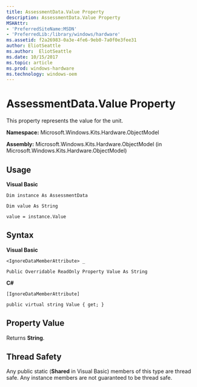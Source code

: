 ```yaml
---
title: AssessmentData.Value Property
description: AssessmentData.Value Property
MSHAttr:
- 'PreferredSiteName:MSDN'
- 'PreferredLib:/library/windows/hardware'
ms.assetid: f2a26983-0a3e-4fe6-9eb0-7a0f0e3fee31
author: EliotSeattle
ms.author:  EliotSeattle
ms.date: 10/15/2017
ms.topic: article
ms.prod: windows-hardware
ms.technology: windows-oem
---
```


# AssessmentData.Value Property


This property represents the value for the unit.

**Namespace:** Microsoft.Windows.Kits.Hardware.ObjectModel

**Assembly:** Microsoft.Windows.Kits.Hardware.ObjectModel (in Microsoft.Windows.Kits.Hardware.ObjectModel)

## <span id="Usage"></span><span id="usage"></span><span id="USAGE"></span>Usage


**Visual Basic**

`Dim instance As AssessmentData`

`Dim value As String`

`value = instance.Value`

## <span id="Syntax"></span><span id="syntax"></span><span id="SYNTAX"></span>Syntax


**Visual Basic**

`<IgnoreDataMemberAttribute> _`

`Public Overridable ReadOnly Property Value As String`

**C#**

`[IgnoreDataMemberAttribute]`

`public virtual string Value { get; }`

## <span id="Property_Value"></span><span id="property_value"></span><span id="PROPERTY_VALUE"></span>Property Value


Returns **String**.

## <span id="Thread_Safety"></span><span id="thread_safety"></span><span id="THREAD_SAFETY"></span>Thread Safety


Any public static (**Shared** in Visual Basic) members of this type are thread safe. Any instance members are not guaranteed to be thread safe.

 

 






